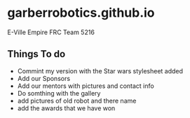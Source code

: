 # garberrobotics.github.io
E-Ville Empire FRC Team 5216


## Things To do
* Commint my version with the Star wars stylesheet added
* Add our Sponsors
* Add our mentors with pictures and contact info
* Do somthing with the gallery
* add pictures of old robot and there name
* add the awards that we have won
